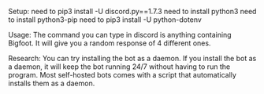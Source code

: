 Setup:
need to pip3 install -U discord.py==1.7.3
need to install python3
need to install python3-pip
need to pip3 install -U python-dotenv

Usage:
The command you can type in discord is anything containing Bigfoot.
It will give you a random response of 4 different ones.

Research:
You can try installing the bot as a daemon.
If you install the bot as a daemon, it will keep the bot running 24/7 without having to run the program.
Most self-hosted bots comes with a script that automatically installs them as a daemon.
